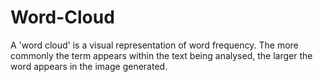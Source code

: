 # Word-Cloud
A 'word cloud' is a visual representation of word frequency. 
The more commonly the term appears within the text being analysed, the larger the word appears in the image generated.
